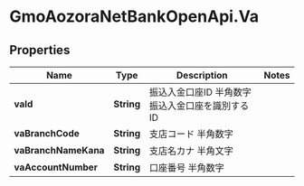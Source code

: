 # GmoAozoraNetBankOpenApi.Va

## Properties
Name | Type | Description | Notes
------------ | ------------- | ------------- | -------------
**vaId** | **String** | 振込入金口座ID 半角数字 振込入金口座を識別するID  | 
**vaBranchCode** | **String** | 支店コード 半角数字  | 
**vaBranchNameKana** | **String** | 支店名カナ 半角文字  | 
**vaAccountNumber** | **String** | 口座番号 半角数字  | 



